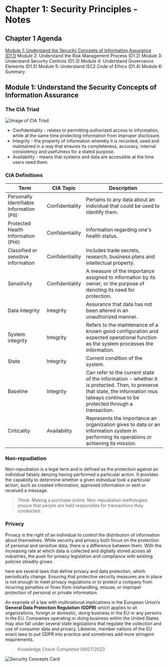 # Chapter 1: Security Principles - Notes

## Chapter 1 Agenda

[Module 1: Understand the Security Concepts of Information Assurance (D1.1)](#module-1-understand-the-security-concepts-of-information-assurance)
Module 2: Understand the Risk Management Process (D1.2)
Module 3: Understand Security Controls (D1.3)
Module 4: Understand Governance Elements (D1.5)
Module 5: Understand ISC2 Code of Ethics (D1.4)
Module 6: Summary

## Module 1: Understand the Security Concepts of Information Assurance

### The CIA Triad

![Image of CIA Triad](./img/Chapter01_CIATriad.png)

- Confidentiality - relates to permitting authorized access to information, while at the same time protecting information from improper disclosure.
- Integrity - the property of information whereby it is recorded, used and maintained in a way that ensures its completeness, accuracy, internal consistency and usefulness for a stated purpose.
- Availability - means that systems and data are accessible at the time users need them.

### CIA Definitions

| Term | CIA Topic | Description |
|------|-----------|-------------|
| Personally Identifiable Information (PII)| Confidentiality | Pertains to any data about an individual that could be used to identify them.
| Protected Health Information (PHI) | Confidentiality | Information regarding one's health status. |
| Classified or sensitive information | Confidentiality | Includes trade secrets, research, business plans and intellectual property.
| Sensitivity | Confidentiality | A measure of the importance assigned to information by its owner, or the purpose of denoting its need for protection. |
| Data Integrity | Integrity | Assurance that data has not been altered in an unauthorized manner.|
| System integrity | Integrity | Refers to the maintenance of a known good configuration and expected operational function as the system processes the information.|
| State | Integrity | Current condition of the system.
| Baseline | Integrity | Can refer to the current state of the information - whether it is protected. Then, to preserve that state, the information mus talways continue to be protected through a transaction. |
| Criticality | Availability | Represents the importance an organization gives to data or an information system in performing its operations or achieving its mission. |

### Non-repudiation

Non-repudiation is a legal term and is defined as the protection against an individual falsely denying having performed a particular action. It provides the capability to determine whether a given individual took a particular action, such as created information, approved information or sent or received a message.

> Think: Making a purchase online. Non-repudiation methologies ensure that people are held responsible for transactions they conducted.

### Privacy

Privacy is the right of an individual to control the distribution of information about themselves. While security and privacy both focus on the protection of personal and sensitive data, there is a difference between them. With the increasing rate at which data is collected and digitally stored across all industries, the push for privacy legislation and compliance with existing policies steadily grows.

here are several laws that define privacy and data protection, which periodically change. Ensuring that protective security measures are in place is not enough to meet privacy regulations or to protect a company from incurring penalties or fines from mishandling, misuse, or improper protection of personal or private information. 

An example of a law with multinational implications is the European Union’s <strong>General Data Protection Regulation (GDPR)</strong> which applies to all organizations, foreign or domestic, doing business in the EU or any persons in the EU. Companies operating or doing business within the United States may also fall under several state legislations that regulate the collection and use of consumer data and privacy. Likewise, member nations of the EU enact laws to put GDPR into practice and sometimes add more stringent requirements. 

> Knowledge Check Completed 09/07/2023

![Security Concepts Card](./img/Chapter01_KnowledgeCheck_SecurityConcepts.png)